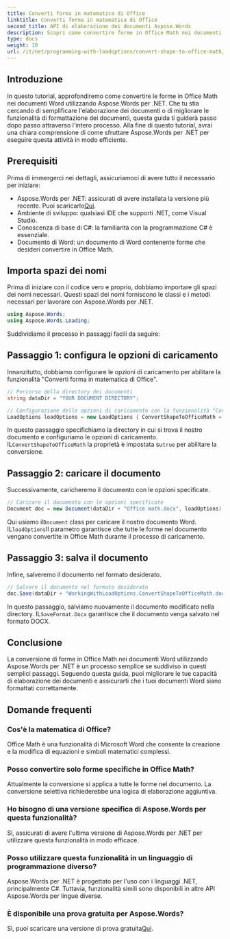 ```yaml
---
title: Converti forma in matematica di Office
linktitle: Converti forma in matematica di Office
second_title: API di elaborazione dei documenti Aspose.Words
description: Scopri come convertire forme in Office Math nei documenti Word utilizzando Aspose.Words per .NET con la nostra guida. Migliora la formattazione dei tuoi documenti senza sforzo.
type: docs
weight: 10
url: /it/net/programming-with-loadoptions/convert-shape-to-office-math/
---
```

## Introduzione

In questo tutorial, approfondiremo come convertire le forme in Office Math nei documenti Word utilizzando Aspose.Words per .NET. Che tu stia cercando di semplificare l'elaborazione dei documenti o di migliorare le funzionalità di formattazione dei documenti, questa guida ti guiderà passo dopo passo attraverso l'intero processo. Alla fine di questo tutorial, avrai una chiara comprensione di come sfruttare Aspose.Words per .NET per eseguire questa attività in modo efficiente.

## Prerequisiti

Prima di immergerci nei dettagli, assicuriamoci di avere tutto il necessario per iniziare:

- Aspose.Words per .NET: assicurati di avere installata la versione più recente. Puoi scaricarlo[Qui](https://releases.aspose.com/words/net/).
- Ambiente di sviluppo: qualsiasi IDE che supporti .NET, come Visual Studio.
- Conoscenza di base di C#: la familiarità con la programmazione C# è essenziale.
- Documento di Word: un documento di Word contenente forme che desideri convertire in Office Math.

## Importa spazi dei nomi

Prima di iniziare con il codice vero e proprio, dobbiamo importare gli spazi dei nomi necessari. Questi spazi dei nomi forniscono le classi e i metodi necessari per lavorare con Aspose.Words per .NET.

```csharp
using Aspose.Words;
using Aspose.Words.Loading;
```

Suddividiamo il processo in passaggi facili da seguire:

## Passaggio 1: configura le opzioni di caricamento

Innanzitutto, dobbiamo configurare le opzioni di caricamento per abilitare la funzionalità "Converti forma in matematica di Office".

```csharp
// Percorso della directory dei documenti
string dataDir = "YOUR DOCUMENT DIRECTORY";

// Configurazione delle opzioni di caricamento con la funzionalità "Converti forma in Office Math".
LoadOptions loadOptions = new LoadOptions { ConvertShapeToOfficeMath = true };
```

 In questo passaggio specifichiamo la directory in cui si trova il nostro documento e configuriamo le opzioni di caricamento. IL`ConvertShapeToOfficeMath` la proprietà è impostata su`true` per abilitare la conversione.

## Passaggio 2: caricare il documento

Successivamente, caricheremo il documento con le opzioni specificate.

```csharp
// Caricare il documento con le opzioni specificate
Document doc = new Document(dataDir + "Office math.docx", loadOptions);
```

 Qui usiamo il`Document` class per caricare il nostro documento Word. IL`loadOptions`Il parametro garantisce che tutte le forme nel documento vengano convertite in Office Math durante il processo di caricamento.

## Passaggio 3: salva il documento

Infine, salveremo il documento nel formato desiderato.

```csharp
// Salvare il documento nel formato desiderato
doc.Save(dataDir + "WorkingWithLoadOptions.ConvertShapeToOfficeMath.docx", SaveFormat.Docx);
```

 In questo passaggio, salviamo nuovamente il documento modificato nella directory. IL`SaveFormat.Docx` garantisce che il documento venga salvato nel formato DOCX.

## Conclusione

La conversione di forme in Office Math nei documenti Word utilizzando Aspose.Words per .NET è un processo semplice se suddiviso in questi semplici passaggi. Seguendo questa guida, puoi migliorare le tue capacità di elaborazione dei documenti e assicurarti che i tuoi documenti Word siano formattati correttamente.

## Domande frequenti

### Cos'è la matematica di Office?  
Office Math è una funzionalità di Microsoft Word che consente la creazione e la modifica di equazioni e simboli matematici complessi.

### Posso convertire solo forme specifiche in Office Math?  
Attualmente la conversione si applica a tutte le forme nel documento. La conversione selettiva richiederebbe una logica di elaborazione aggiuntiva.

### Ho bisogno di una versione specifica di Aspose.Words per questa funzionalità?  
Sì, assicurati di avere l'ultima versione di Aspose.Words per .NET per utilizzare questa funzionalità in modo efficace.

### Posso utilizzare questa funzionalità in un linguaggio di programmazione diverso?  
Aspose.Words per .NET è progettato per l'uso con i linguaggi .NET, principalmente C#. Tuttavia, funzionalità simili sono disponibili in altre API Aspose.Words per lingue diverse.

### È disponibile una prova gratuita per Aspose.Words?  
 Sì, puoi scaricare una versione di prova gratuita[Qui](https://releases.aspose.com/).
